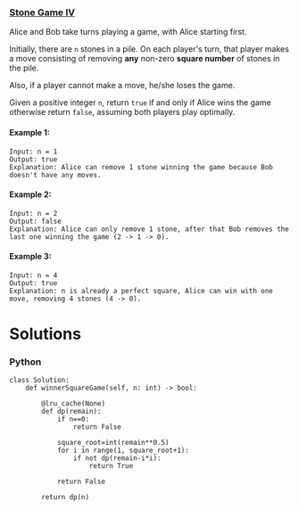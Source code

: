 ### [Stone Game IV](https://leetcode.com/problems/stone-game-iv/) <br>

Alice and Bob take turns playing a game, with Alice starting first.

Initially, there are `n` stones in a pile. On each player's turn, that player makes a move consisting of removing **any** non-zero **square number** of stones in the pile.

Also, if a player cannot make a move, he/she loses the game.

Given a positive integer `n`, return `true` if and only if Alice wins the game otherwise return `false`, assuming both players play optimally.

 



#### Example 1:

```
Input: n = 1
Output: true
Explanation: Alice can remove 1 stone winning the game because Bob doesn't have any moves.

```

#### Example 2:

```
Input: n = 2
Output: false
Explanation: Alice can only remove 1 stone, after that Bob removes the last one winning the game (2 -> 1 -> 0).

```

#### Example 3:

```
Input: n = 4
Output: true
Explanation: n is already a perfect square, Alice can win with one move, removing 4 stones (4 -> 0).

```




# Solutions

### Python
```
class Solution:
    def winnerSquareGame(self, n: int) -> bool:
        
        @lru_cache(None)
        def dp(remain):
            if n==0:
                return False
            
            square_root=int(remain**0.5)
            for i in range(1, square_root+1):
                if not dp(remain-i*i):
                    return True
            
            return False
        
        return dp(n)

```
